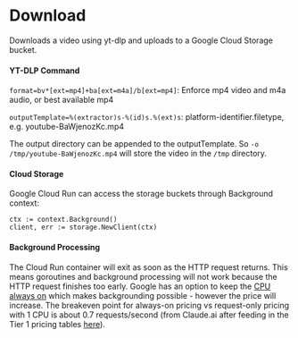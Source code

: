 # Download

Downloads a video using yt-dlp and uploads to a Google Cloud Storage bucket.

#### YT-DLP Command
`format=bv*[ext=mp4]+ba[ext=m4a]/b[ext=mp4]`: Enforce mp4 video and m4a audio, or best available mp4

`outputTemplate=%(extractor)s-%(id)s.%(ext)s`: platform-identifier.filetype, e.g. youtube-BaWjenozKc.mp4

The output directory can be appended to the outputTemplate. So `-o /tmp/youtube-BaWjenozKc.mp4` will store the video in the `/tmp` directory.

#### Cloud Storage
Google Cloud Run can access the storage buckets through Background context:
```
ctx := context.Background()
client, err := storage.NewClient(ctx)
```

#### Background Processing
The Cloud Run container will exit as soon as the HTTP request returns. This means goroutines and background processing will not work because the HTTP request finishes too early. Google has an option to keep the [CPU always on](https://cloud.google.com/run/docs/configuring/cpu-allocation) which makes backgrounding possible - however the price will increase. The breakeven point for always-on pricing vs request-only pricing with 1 CPU is about 0.7 requests/second (from Claude.ai after feeding in the Tier 1 pricing tables [here](https://cloud.google.com/run/pricing)).
